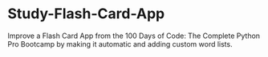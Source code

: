 # Study-Flash-Card-App
 Improve a Flash Card App from the 100 Days of Code: The Complete Python Pro Bootcamp by making it automatic and adding custom word lists.
